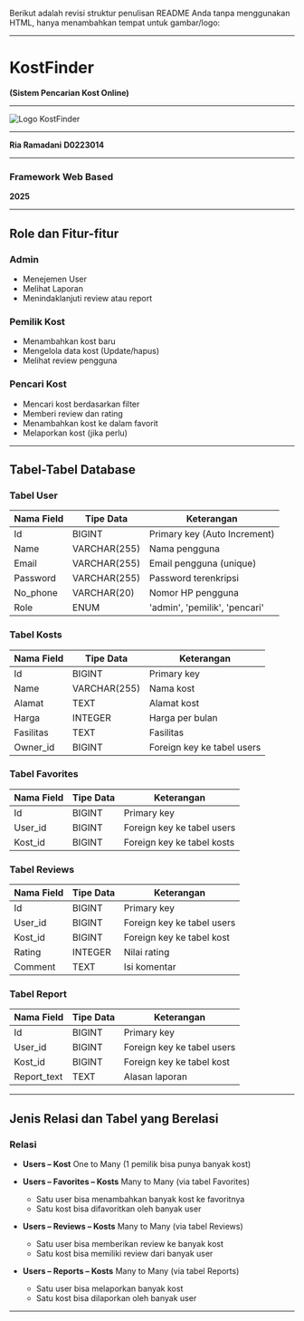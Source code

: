 Berikut adalah revisi struktur penulisan README Anda tanpa menggunakan HTML, hanya menambahkan tempat untuk gambar/logo:

---

# KostFinder

**(Sistem Pencarian Kost Online)**

---



<img src="public/to/logo unsulbar.png" alt="Logo KostFinder">



---

**Ria Ramadani**
**D0223014**

---

### **Framework Web Based**
**2025**

---


## **Role dan Fitur-fitur**

### **Admin**

* Menejemen User
* Melihat Laporan
* Menindaklanjuti review atau report

### **Pemilik Kost**

* Menambahkan kost baru
* Mengelola data kost (Update/hapus)
* Melihat review pengguna

### **Pencari Kost**

* Mencari kost berdasarkan filter
* Memberi review dan rating
* Menambahkan kost ke dalam favorit
* Melaporkan kost (jika perlu)

---

## **Tabel-Tabel Database**

### **Tabel User**

| Nama Field | Tipe Data    | Keterangan                    |
| ---------- | ------------ | ----------------------------- |
| Id         | BIGINT       | Primary key (Auto Increment)  |
| Name       | VARCHAR(255) | Nama pengguna                 |
| Email      | VARCHAR(255) | Email pengguna (unique)       |
| Password   | VARCHAR(255) | Password terenkripsi          |
| No\_phone  | VARCHAR(20)  | Nomor HP pengguna             |
| Role       | ENUM         | 'admin', 'pemilik', 'pencari' |

### **Tabel Kosts**

| Nama Field | Tipe Data    | Keterangan                 |
| ---------- | ------------ | -------------------------- |
| Id         | BIGINT       | Primary key                |
| Name       | VARCHAR(255) | Nama kost                  |
| Alamat     | TEXT         | Alamat kost                |
| Harga      | INTEGER      | Harga per bulan            |
| Fasilitas  | TEXT         | Fasilitas                  |
| Owner\_id  | BIGINT       | Foreign key ke tabel users |

### **Tabel Favorites**

| Nama Field | Tipe Data | Keterangan                 |
| ---------- | --------- | -------------------------- |
| Id         | BIGINT    | Primary key                |
| User\_id   | BIGINT    | Foreign key ke tabel users |
| Kost\_id   | BIGINT    | Foreign key ke tabel kosts |

### **Tabel Reviews**

| Nama Field | Tipe Data | Keterangan                 |
| ---------- | --------- | -------------------------- |
| Id         | BIGINT    | Primary key                |
| User\_id   | BIGINT    | Foreign key ke tabel users |
| Kost\_id   | BIGINT    | Foreign key ke tabel kost  |
| Rating     | INTEGER   | Nilai rating               |
| Comment    | TEXT      | Isi komentar               |

### **Tabel Report**

| Nama Field   | Tipe Data | Keterangan                 |
| ------------ | --------- | -------------------------- |
| Id           | BIGINT    | Primary key                |
| User\_id     | BIGINT    | Foreign key ke tabel users |
| Kost\_id     | BIGINT    | Foreign key ke tabel kost  |
| Report\_text | TEXT      | Alasan laporan             |

---

## **Jenis Relasi dan Tabel yang Berelasi**

### **Relasi**

* **Users – Kost**
  One to Many (1 pemilik bisa punya banyak kost)

* **Users – Favorites – Kosts**
  Many to Many (via tabel Favorites)

  * Satu user bisa menambahkan banyak kost ke favoritnya
  * Satu kost bisa difavoritkan oleh banyak user

* **Users – Reviews – Kosts**
  Many to Many (via tabel Reviews)

  * Satu user bisa memberikan review ke banyak kost
  * Satu kost bisa memiliki review dari banyak user

* **Users – Reports – Kosts**
  Many to Many (via tabel Reports)

  * Satu user bisa melaporkan banyak kost
  * Satu kost bisa dilaporkan oleh banyak user

---
